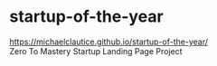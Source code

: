 # startup-of-the-year
https://michaelclautice.github.io/startup-of-the-year/<br>
Zero To Mastery Startup Landing Page Project
